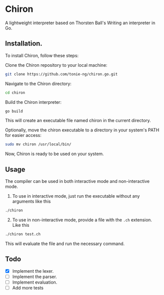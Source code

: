 # Chiron
A lightweight interpreter based on Thorsten Ball's Writing an interpreter in Go.

## Installation.
To install Chiron, follow these steps:

Clone the Chiron repository to your local machine:
```bash
git clone https://github.com/tonie-ng/chiron.go.git
```

Navigate to the Chiron directory:
```bash
cd chiron
```

Build the Chiron interpreter:
```bash
go build
```
This will create an executable file named chiron in the current directory.

Optionally, move the chiron executable to a directory in your system's PATH for easier access:
```bash
sudo mv chiron /usr/local/bin/
```
Now, Chiron is ready to be used on your system.

## Usage
The compiler can be used in both interactive mode and non-interactive mode.
1. To use in interactive mode, just run the executable without any arguments like this
```bash
./chiron
```
2. To use in non-interactive mode, provide a file with the `.ch` extension. Like this
```bash
./chiron test.ch
```
This will evaluate the file and run the necessary command.

## Todo
- [x] Implement the lexer.
- [ ] Implement the parser.
- [ ] Implement evaluation.
- [ ] Add more tests
